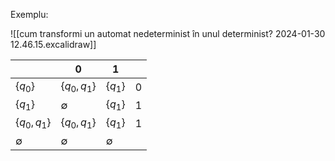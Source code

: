 Exemplu:

![[cum transformi un automat nedeterminist în unul determinist? 2024-01-30 12.46.15.excalidraw]]

|  | 0 | 1 |  |
| ---- | ---- | ---- | ---- |
| $\{q_0\}$ | $\{q_0,q_1\}$ | $\{q_1\}$ | 0 |
| $\{q_1\}$ | $\emptyset$ | $\{q_1\}$ | 1 |
| $\{q_0,q_1\}$ | $\{q_0,q_1\}$ | $\{q_1\}$ | 1 |
| $\emptyset$ | $\emptyset$ | $\emptyset$ |  |
